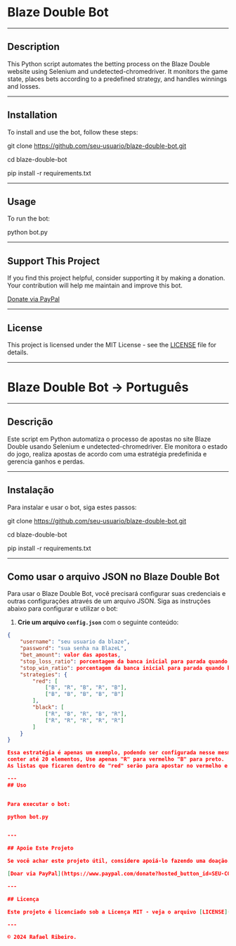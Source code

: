 # Blaze Double Bot

---

## Description

This Python script automates the betting process on the Blaze Double website using Selenium and undetected-chromedriver. It monitors the game state, places bets according to a predefined strategy, and handles winnings and losses.

---

## Installation

To install and use the bot, follow these steps:

git clone https://github.com/seu-usuario/blaze-double-bot.git

cd blaze-double-bot

pip install -r requirements.txt


---

## Usage

To run the bot:

python bot.py


---

## Support This Project

If you find this project helpful, consider supporting it by making a donation. Your contribution will help me maintain and improve this bot.

[Donate via PayPal](https://www.paypal.com/donate?hosted_button_id=SEU-CÓDIGO-DO-BOTÃO)

---

## License

This project is licensed under the MIT License - see the [LICENSE](LICENSE) file for details.

---

# Blaze Double Bot -> Português

---

## Descrição

Este script em Python automatiza o processo de apostas no site Blaze Double usando Selenium e undetected-chromedriver. Ele monitora o estado do jogo, realiza apostas de acordo com uma estratégia predefinida e gerencia ganhos e perdas.

---

## Instalação

Para instalar e usar o bot, siga estes passos:

git clone https://github.com/seu-usuario/blaze-double-bot.git

cd blaze-double-bot

pip install -r requirements.txt


---

## Como usar o arquivo JSON no Blaze Double Bot

Para usar o Blaze Double Bot, você precisará configurar suas credenciais e outras configurações através de um arquivo JSON. Siga as instruções abaixo para configurar e utilizar o bot:

1. **Crie um arquivo `config.json`** com o seguinte conteúdo:

```json
{
    "username": "seu usuario da blaze",
    "password": "sua senha na BlazeL",
    "bet_amount": valor das apostas,
    "stop_loss_ratio": porcentagem da banca inicial para parada quando houver perdas,
    "stop_win_ratio": porcentagem da banca inicial para parada quando houver ganhos,
    "strategies": {
        "red": [
            ["B", "R", "B", "R", "B"],
            ["B", "B", "B", "B", "B"]
        ],
        "black": [
            ["R", "B", "R", "B", "R"],
            ["R", "R", "R", "R", "R"]
        ]
    }
}

Essa estratégia é apenas um exemplo, podendo ser configurada nesse mesmo padrão, as listas podem
conter até 20 elementos, Use apenas "R" para vermelho "B" para preto.
As listas que ficaren dentro de "red" serão para apostar no vermelho e as que ficarem em "black" para apostar no preto.

---
## Uso


Para executar o bot:

python bot.py


---

## Apoie Este Projeto

Se você achar este projeto útil, considere apoiá-lo fazendo uma doação. Sua contribuição ajudará a manter e melhorar este bot.

[Doar via PayPal](https://www.paypal.com/donate?hosted_button_id=SEU-CÓDIGO-DO-BOTÃO)

---

## Licença

Este projeto é licenciado sob a Licença MIT - veja o arquivo [LICENSE](LICENSE) para mais detalhes.

---

© 2024 Rafael Ribeiro.
